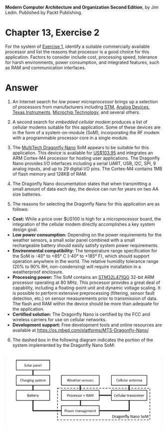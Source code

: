 __Modern Computer Architecture and Organization Second Edition__, by Jim Ledin. Published by Packt Publishing.
# Chapter 13, Exercise 2

For the system of [Exercise 1](Ex__1_weather_sys_diagram.md), identify a suitable commercially available processor and list the reasons that processor is a good choice for this application. Factors to consider include cost, processing speed, tolerance for harsh environments, power consumption, and integrated features, such as RAM and communication interfaces.

# Answer
1. An Internet search for *low power microprocessor* brings up a selection of processors from manufacturers including [STM](https://www.st.com/en/microcontrollers-microprocessors/stm32-ultra-low-power-mcus.html), [Analog Devices](https://www.analog.com/en/products/processors-dsp/microcontrollers/ultra-low-power-microcontrollers.html), [Texas Instruments](http://www.ti.com/microcontrollers/msp430-ultra-low-power-mcus/overview.html), [Microchip Technology](https://www.microchip.com/design-centers/lowpower), and several others.

1. A second search for *embedded cellular modem* produces a list of cellular modems suitable for this application. Some of these devices are in the form of a system-on-module (SoM), incorporating the RF modem with a programmable processor core in a single module.

1. The [MultiTech Dragonfly Nano](https://www.multitech.com/brands/multiconnect-dragonfly-nano) SoM appears to be suitable for this application. This device is available for [US$103.95](https://www.digikey.com/product-detail/en/multi-tech-systems-inc/MTQN-MNG1-B01-R1-SP/591-MTQN-MNG1-B01-R1-SP-ND/10269021) and integrates an ARM Cortex-M4 processor for hosting user applications. The Dragonfly Nano provides I/O interfaces including a serial UART, USB, I2C, SPI, 9 analog inputs, and up to 29 digital I/O pins. The Cortex-M4 contains 1MB of flash memory and 128KB of RAM.

1. The Dragonfly Nano documentation states that when transmitting a small amount of data each day, the device can run for years on two AA size batteries.

1. The reasons for selecting the Dragonfly Nano for this application are as follows:
  * **Cost:** While a price over $US100 is high for a microprocessor board, the integration of the cellular modem directly accomplishes a key system design goal.
  * **Low power consumption:** Depending on the power requirements for the weather sensors, a small solar panel combined with a small rechargeable battery should easily satisfy system power requirements.
  * **Environmental compatibility:** The temperature range specification for the SoM is -40° to +85° C (-40° to +185° F), which should support operation anywhere in the world. The relative humidity tolerance range (20% to 90% RH, non-condensing) will require installation in a weatherproof enclosure.
  * **Processing power:** The SoM contains an [STM32L471QG](https://www.st.com/en/microcontrollers-microprocessors/stm32l4-series.html) 32-bit ARM processor operating at 80 MHz. This processor provides a great deal of capability, including a floating-point unit and dynamic voltage scaling. It is possible to perform extensive preprocessing (filtering, sensor fault detection, etc.) on sensor measurements prior to transmission of data. The flash and RAM within the device should be more than adequate for the application.
  * **Certified solution:** The Dragonfly Nano is certified by the FCC and wireless carriers for use on cellular networks.
  * **Development support:** Free development tools and online resources are available at https://os.mbed.com/platforms/MTS-Dragonfly-Nano/
  
6. The dashed box in the following diagram indicates the portion of the system implemented by the Dragonfly Nano SoM:

![Weather station system diagram](weather_sys_diagram_som.png)
